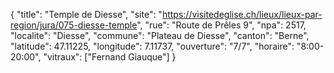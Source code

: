 {
    "title": "Temple de Diesse",
    "site": "https://visitedeglise.ch/lieux/lieux-par-region/jura/075-diesse-temple",
    "rue": "Route de Prêles 9",
    "npa": 2517,
    "localite": "Diesse",
    "commune": "Plateau de Diesse",
    "canton": "Berne",
    "latitude": 47.11225,
    "longitude": 7.11737,
    "ouverture": "7/7",
    "horaire": "8:00-20:00",
    "vitraux": ["Fernand Giauque"]
}